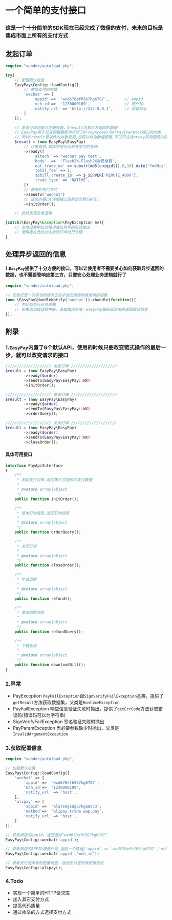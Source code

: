一个简单的支付接口
=

### 这是一个十分简单的SDK现在已经完成了微信的支付，未来的目标是集成市面上所有的支付方式

## 发起订单
```php
require "vendor/autoload.php";

try{
    // 配置默认信息
    EasyPay\Config::loadConfig([
	    // 微信支付的参数
        'wechat' => [
            'appid' =>  'wxd678efh567hg6787',       // appid
            'mch_id'=>  '1230000109',               // 商户ID
            'notify_url' => 'http://127.0.0.1',     // 回调地址
        ]
    ]);

    // 发送订单到第三方服务器，$result为第三方返回的数据
    // EasyPay用于交互的数据都为实现了ArrayAccess与ArrayIterator接口的对象
	// 所以$result可以作为对象使用,也可以作为数组使用,不过不支持array系列函数的使用
    $result = (new EasyPay\EasyPay)
        // 订单信息,具体字段可以参考支付的官网
        ->ready([
            'attach' => 'wechat pay test',
            'body'  =>  'Flash2X-Flash2X会员续费',
            'out_trade_no' => substr(md5(uniqid()),0,18).date("YmdHis"),
            'total_fee' => 1,
            'spbill_create_ip' => $_SERVER['REMOTE_ADDR'],
            'trade_type' => 'NATIVE',
        ])
        // 使用的支付方式
        ->sendTo('wechat')
        // 请求的接口(详细接口见附录的默认API)
        ->initOrder();

	// 此处实现业务逻辑

}catch(\EasyPay\Exception\PayException $e){
    // 支付过程中出现错误会以异常的形式抛出
    // 使用者在此处对失败的订单进行处理
}
```

## 处理异步返回的信息
#### 1.`EasyPay`提供了十分方便的接口，可以让使用者不需要关心如何获取异步返回的数据，也不需要管响应第三方，只要安心处理业务逻辑就行了

```php
require "vendor/autoload.php";

// 在验证是一次成功的请求之后才会回调使用者提供的函数
(new \EasyPay\HandleNotify('wechat'))->handle(function(){
    // 在此处执行业务逻辑
    // 如果出现错误想中断，直接抛出异常，EasyPay捕获此异常并返回错误信息
});
```

## 附录

### 1.`EasyPay`内置了6个默认API，使用的时候只要改变链式操作的最后一步，就可以改变请求的接口
```php
//////////////////// 发起订单 ////////////////////
$result = (new EasyPay\EasyPay)
        ->ready($order)
        ->sendTo(EasyPay\EasyPay::WX)
        ->initOrder();

//////////////////// 查询订单 ////////////////////
$result = (new EasyPay\EasyPay)
        ->ready($order)
        ->sendTo(EasyPay\EasyPay::WX)
        ->orderQuery();

//////////////////// 关闭订单 ////////////////////
$result = (new EasyPay\EasyPay)
        ->ready($order)
        ->sendTo(EasyPay\EasyPay::WX)
        ->closeOrder();
```
#### 具体可用接口
```php
interface PayApiInterface
{
    /**
     * 发起支付订单,返回第三方提供的支付数据
     *
     * @return array|object
     */
    public function initOrder();

    /**
     * 查询订单信息,返回订单信息
     *
     * @return array|object
     */
    public function orderQuery();

    /**
     * 关闭订单
     *
     * @return array|object
     */
    public function closeOrder();

    /**
     * 申请退款
     *
     * @return array|object
     */
    public function refund();

    /**
     * 查询退款信息
     *
     * @return array|object
     */
    public function refundQuery();

    /**
     * 下载账单
     *
     * @return array|object
     */
    public function downloadBill();
}
```

### 2.异常

* PayException `PayFailException`跟`SignVerifyFailException`基类，提供了`getResult`方法获取数据集，父类是`RuntimeException`
* PayFailException 响应信息验证失败时抛出，提供了`getErrCode`方法获取错误码(错误码可以为字符串)
* SignVerifyFailException 签名验证失败时抛出
* PayParamException 当必要参数缺少时抛出，父类是`InvalidArgumentException`


### 3.获取配置信息
```php
require "vendor/autoload.php";

// 加载默认设置
EasyPay\Config::loadConfig([
    'wechat' => [
        'appid' =>  'wxd678efh567hg6787',
        'mch_id'=>  '1230000109',
        'notify_url' => 'host',
    ],
    'alipay' => [
        'appid' =>  'ala7zegsdg67hga8q73',
        'method'=>  'alipay.trade.wap.pay',
        'notify_url' => 'host',
    ]
]);

// 获取微信的appid，返回值为“wxd678efh567hg6787”
EasyPay\Config::wechat('appid');

// 获取微信的APPID跟商户号,返回一个数组['appid' => 'wxd678efh567hg6787','mch_id' => '1230000109']
EasyPay\Config::wechat('appid','mch_id');

// 获取支付宝所有的配置信息，返回支付宝所有配置信息
EasyPay\Config::alipay();
```

### 4.Todo
* 实现一个简单的HTTP请求库
* 加入其它支付方式
* 提高代码质量
* 通过枚举的方式选择支付方式